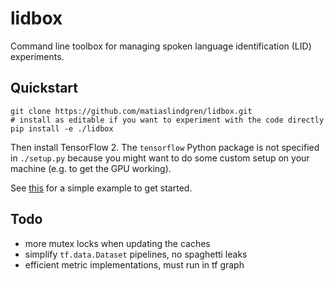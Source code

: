 # lidbox

Command line toolbox for managing spoken language identification (LID) experiments.

## Quickstart

```
git clone https://github.com/matiaslindgren/lidbox.git
# install as editable if you want to experiment with the code directly
pip install -e ./lidbox
```
Then install TensorFlow 2.
The `tensorflow` Python package is not specified in `./setup.py` because you might want to do some custom setup on your machine (e.g. to get the GPU working).

See [this](./examples/common-voice) for a simple example to get started.

## Todo

* more mutex locks when updating the caches
* simplify `tf.data.Dataset` pipelines, no spaghetti leaks
* efficient metric implementations, must run in tf graph
